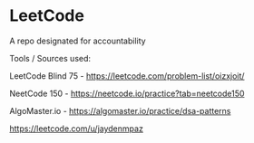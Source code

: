 # LeetCode
A repo designated for accountability

Tools / Sources used:

LeetCode Blind 75 - https://leetcode.com/problem-list/oizxjoit/

NeetCode 150 - https://neetcode.io/practice?tab=neetcode150

AlgoMaster.io - https://algomaster.io/practice/dsa-patterns

https://leetcode.com/u/jaydenmpaz
